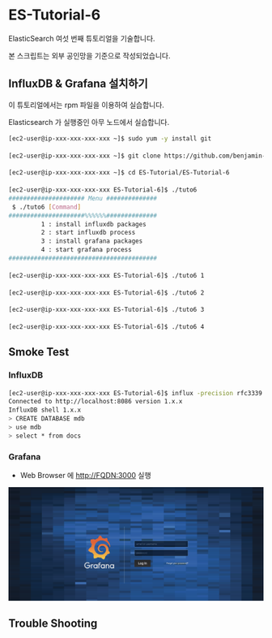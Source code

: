 # ES-Tutorial-6

ElasticSearch 여섯 번째 튜토리얼을 기술합니다.

본 스크립트는 외부 공인망을 기준으로 작성되었습니다.

## InfluxDB & Grafana 설치하기

이 튜토리얼에서는 rpm 파일을 이용하여 실습합니다.

Elasticsearch 가 실행중인 아무 노드에서 실습합니다.

```bash
[ec2-user@ip-xxx-xxx-xxx-xxx ~]$ sudo yum -y install git

[ec2-user@ip-xxx-xxx-xxx-xxx ~]$ git clone https://github.com/benjamin-btn/ES-Tutorial.git

[ec2-user@ip-xxx-xxx-xxx-xxx ~]$ cd ES-Tutorial/ES-Tutorial-6

[ec2-user@ip-xxx-xxx-xxx-xxx ES-Tutorial-6]$ ./tuto6
##################### Menu ##############
 $ ./tuto6 [Command]
#####################%%%%%%##############
         1 : install influxdb packages
         2 : start influxdb process
         3 : install grafana packages
         4 : start grafana process
#########################################

[ec2-user@ip-xxx-xxx-xxx-xxx ES-Tutorial-6]$ ./tuto6 1

[ec2-user@ip-xxx-xxx-xxx-xxx ES-Tutorial-6]$ ./tuto6 2

[ec2-user@ip-xxx-xxx-xxx-xxx ES-Tutorial-6]$ ./tuto6 3

[ec2-user@ip-xxx-xxx-xxx-xxx ES-Tutorial-6]$ ./tuto6 4

```

## Smoke Test

### InfluxDB

```bash 
[ec2-user@ip-xxx-xxx-xxx-xxx ES-Tutorial-6]$ influx -precision rfc3339
Connected to http://localhost:8086 version 1.x.x
InfluxDB shell 1.x.x
> CREATE DATABASE mdb
> use mdb
> select * from docs

```

### Grafana

* Web Browser 에 [http://FQDN:3000](http://FQDN:3000) 실행

![Optional Text](image/grafana.png)

## Trouble Shooting

